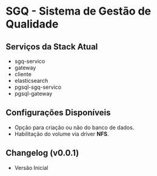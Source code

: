 # SGQ - Sistema de Gestão de Qualidade

## Serviços da Stack Atual
- sgq-servico
- gateway
- cliente
- elasticsearch
- pgsql-sgq-servico
- pgsql-gateway

## Configurações Disponíveis
- Opção para criação ou não do banco de dados.
- Habilitação do volume via driver **NFS**.

## Changelog (v0.0.1)
- Versão Inicial
